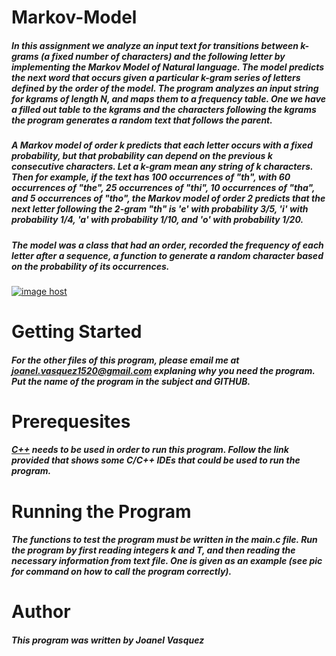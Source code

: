 # Markov-Model
##### In this assignment we analyze an input text for transitions between k-grams (a fixed number of characters) and the following letter by implementing the Markov Model of Natural language. The model predicts the next word that occurs given a particular k-gram series of letters defined by the order of the model. The program analyzes an input string for kgrams of length N, and maps them to a frequency table. One we have a filled out table to the kgrams and the characters following the kgrams the program generates a random text that follows the parent.
##### A Markov model of order k predicts that each letter occurs with a fixed probability, but that probability can depend on the previous k consecutive characters. Let a k-gram mean any string of k characters. Then for example, if the text has 100 occurrences of "th", with 60 occurrences of "the", 25 occurrences of "thi", 10 occurrences of "tha", and 5 occurrences of "tho", the Markov model of order 2 predicts that the next letter following the 2-gram "th" is 'e' with probability 3/5, 'i' with probability 1/4, 'a' with probability 1/10, and 'o' with probability 1/20.
##### The model was a class that had an order, recorded the frequency of each letter after a sequence, a function to generate a random character based on the probability of its occurrences.
  
<a href="http://imgbox.com/DDp1VQSQ" target="_blank"><img src="https://thumbs.imgbox.com/8b/72/DDp1VQSQ_t.png" alt="image host"/></a>
# __Getting Started__
##### For the other files of this program, please email me at joanel.vasquez1520@gmail.com explaning why you need the program. Put the name of the program in the subject and GITHUB. 
# __Prerequesites__
##### [C++](http://www.cyberprogrammers.net/2015/11/top-9-best-cc-ides-for-windowsmac-os.html) needs to be used in order to run this program. Follow the link provided that shows some C/C++ IDEs that could be used to run the program. 
# __Running the Program__
##### The functions to test the program must be written in the main.c file. Run the program by first reading integers k and T, and then reading the necessary information from text file. One is given as an example (see pic for command on how to call the program correctly). 
# __Author__
##### This program was written by Joanel Vasquez
